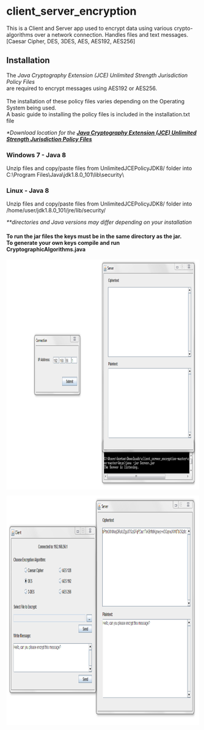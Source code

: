 # client_server_encryption
<p>This is a Client and Server app used to encrypt data using various crypto-algorithms
over a network connection. Handles files and text messages.
[Caesar Cipher, DES, 3DES, AES, AES192, AES256]</p>

## Installation 
<p>The <i>Java Cryptography Extension (JCE) Unlimited Strength Jurisdiction Policy Files</i><br>
   are required to encrypt messages using AES192 or AES256.<br><br>
   The installation of these policy files varies depending on the Operating System being used.<br> 
   A basic guide to installing the policy files is included in the installation.txt file</p>

<i>*Download location for the <b> <a href="http://www.oracle.com/technetwork/java/javase/downloads/jce8-download-2133166.html">
Java Cryptography Extension (JCE) Unlimited Strength Jurisdiction Policy Files</b></i></a><br>

### Windows 7 - Java 8
Unzip files and copy/paste files from UnlimitedJCEPolicyJDK8/ folder into C:\Program Files\Java\jdk1.8.0_101\lib\security\

### Linux - Java 8
Unzip files and copy/paste files from UnlimitedJCEPolicyJDK8/ folder into /home/user/jdk1.8.0_101/jre/lib/security/

<i>**directories and Java versions may differ depending on your installation</i>

#### To run the jar files the keys must be in the same directory as the jar. <br> To generate your own keys compile and run CryptographicAlgorithms.java

<p align="center">
   <img src="/img/server.PNG" width="800px" height="600px"/>
</p>
<p align="center">
  <img src="/img/encrypt_send.PNG" width="800" height="600"/>
</p>

